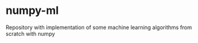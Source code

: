 # numpy-ml
Repository with implementation of some machine learning algorithms from scratch with numpy
